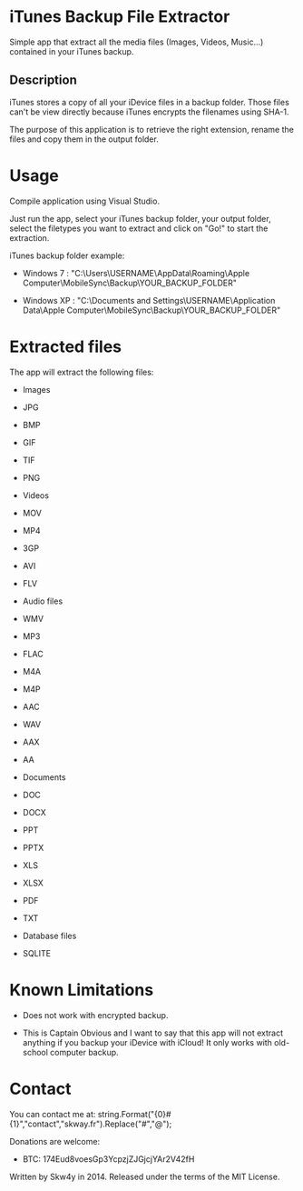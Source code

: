 iTunes Backup File Extractor
===========
Simple app that extract all the media files (Images, Videos, Music...) contained in your iTunes backup.


Description
---- 
iTunes stores a copy of all your iDevice files in a backup folder.
Those files can't be view directly because iTunes encrypts the filenames using SHA-1.

The purpose of this application is to retrieve the right extension, rename the files and copy them in the output folder.


Usage
=====
Compile application using Visual Studio.

Just run the app, select your iTunes backup folder, your output folder, select the filetypes you want to extract and click on "Go!" to start the extraction.

iTunes backup folder example: 
- Windows 7 : "C:\Users\USERNAME\AppData\Roaming\Apple Computer\MobileSync\Backup\YOUR_BACKUP_FOLDER"

- Windows XP : "C:\Documents and Settings\USERNAME\Application Data\Apple Computer\MobileSync\Backup\YOUR_BACKUP_FOLDER"

  
Extracted files 
=====
The app will extract the following files:

- Images
 - JPG
 - BMP
 - GIF
 - TIF
 - PNG
	
- Videos
 - MOV
 - MP4
 - 3GP
 - AVI
 - FLV
	
- Audio files
 - WMV
 - MP3
 - FLAC
 - M4A
 - M4P
 - AAC
 - WAV
 - AAX
 - AA
	
- Documents
 - DOC
 - DOCX
 - PPT
 - PPTX
 - XLS
 - XLSX
 - PDF
 - TXT
	
- Database files
 - SQLITE
	
  
Known Limitations
=================
- Does not work with encrypted backup.

- This is Captain Obvious and I want to say that this app will not extract anything if you backup your iDevice with iCloud! It only works with old-school computer backup.

	 
Contact
=======
You can contact me at: string.Format("{0}#{1}","contact","skway.fr").Replace("#","@");

Donations are welcome:
- BTC: 174Eud8voesGp3YcpzjZJGjcjYAr2V42fH

Written by Skw4y in 2014. Released under the terms of the MIT License.  
